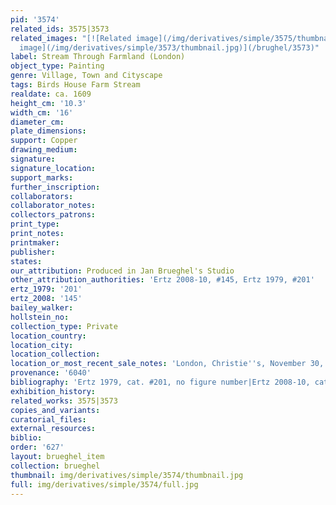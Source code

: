 ```yaml
---
pid: '3574'
related_ids: 3575|3573
related_images: "[![Related image](/img/derivatives/simple/3575/thumbnail.jpg)](/brughel/3575)|[![Related
  image](/img/derivatives/simple/3573/thumbnail.jpg)](/brughel/3573)"
label: Stream Through Farmland (London)
object_type: Painting
genre: Village, Town and Cityscape
tags: Birds House Farm Stream
realdate: ca. 1609
height_cm: '10.3'
width_cm: '16'
diameter_cm: 
plate_dimensions: 
support: Copper
drawing_medium: 
signature: 
signature_location: 
support_marks: 
further_inscription: 
collaborators: 
collaborator_notes: 
collectors_patrons: 
print_type: 
print_notes: 
printmaker: 
publisher: 
states: 
our_attribution: Produced in Jan Brueghel's Studio
other_attribution_authorities: 'Ertz 2008-10, #145, Ertz 1979, #201'
ertz_1979: '201'
ertz_2008: '145'
bailey_walker: 
hollstein_no: 
collection_type: Private
location_country: 
location_city: 
location_collection: 
location_or_most_recent_sale_notes: 'London, Christie''s, November 30, 1979, #112'
provenance: '6040'
bibliography: 'Ertz 1979, cat. #201, no figure number|Ertz 2008-10, cat. #145'
exhibition_history: 
related_works: 3575|3573
copies_and_variants: 
curatorial_files: 
external_resources: 
biblio: 
order: '627'
layout: brueghel_item
collection: brueghel
thumbnail: img/derivatives/simple/3574/thumbnail.jpg
full: img/derivatives/simple/3574/full.jpg
---
```

